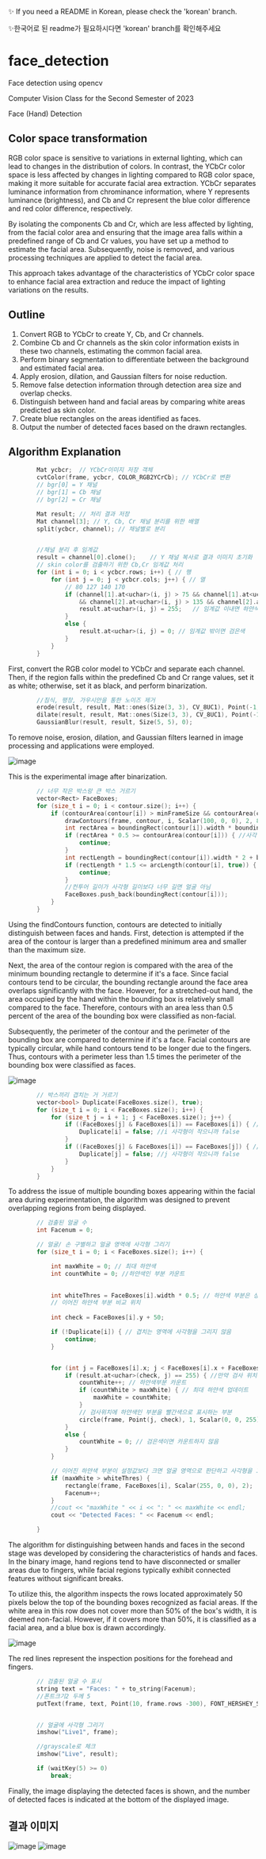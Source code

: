 ✨ If you need a README in Korean, please check the 'korean' branch.

✨한국어로 된 readme가 필요하시다면 'korean' branch를 확인해주세요


# face_detection
Face detection using opencv

Computer Vision Class for the Second Semester of 2023

Face (Hand) Detection

## Color space transformation
RGB color space is sensitive to variations in external lighting, which can lead to changes in the distribution of colors. In contrast, the YCbCr color space is less affected by changes in lighting compared to RGB color space, making it more suitable for accurate facial area extraction. YCbCr separates luminance information from chrominance information, where Y represents luminance (brightness), and Cb and Cr represent the blue color difference and red color difference, respectively.

By isolating the components Cb and Cr, which are less affected by lighting, from the facial color area and ensuring that the image area falls within a predefined range of Cb and Cr values, you have set up a method to estimate the facial area. Subsequently, noise is removed, and various processing techniques are applied to detect the facial area.

This approach takes advantage of the characteristics of YCbCr color space to enhance facial area extraction and reduce the impact of lighting variations on the results.

## Outline
1.	Convert RGB to YCbCr to create Y, Cb, and Cr channels.
2.	Combine Cb and Cr channels as the skin color information exists in these two channels, estimating the common facial area.
3.	Perform binary segmentation to differentiate between the background and estimated facial area.
4.	Apply erosion, dilation, and Gaussian filters for noise reduction.
5.	Remove false detection information through detection area size and overlap checks.
6.	Distinguish between hand and facial areas by comparing white areas predicted as skin color.
7.	Create blue rectangles on the areas identified as faces.
8.	Output the number of detected faces based on the drawn rectangles.

## Algorithm Explanation

```C++
        Mat ycbcr;  // YCbCr이미지 저장 객체
        cvtColor(frame, ycbcr, COLOR_RGB2YCrCb); // YCbCr로 변환
        // bgr[0] = Y 채널
        // bgr[1] = Cb 채널
        // bgr[2] = Cr 채널

        Mat result; // 처리 결과 저장
        Mat channel[3]; // Y, Cb, Cr 채널 분리를 위한 배열
        split(ycbcr, channel); // 채널별로 분리


        //채널 분리 후 임계값
        result = channel[0].clone();    // Y 채널 복사로 결과 이미지 초기화
        // skin color를 검출하기 위한 Cb,Cr 임계값 처리
        for (int i = 0; i < ycbcr.rows; i++) { // 행
            for (int j = 0; j < ycbcr.cols; j++) { // 열 
                // 80 127 140 170 
                if (channel[1].at<uchar>(i, j) > 75 && channel[1].at<uchar>(i, j) < 127
                    && channel[2].at<uchar>(i, j) > 135 && channel[2].at<uchar>(i, j) < 170) {
                    result.at<uchar>(i, j) = 255;   // 임계값 이내면 하얀색
                }
                else {
                    result.at<uchar>(i, j) = 0; // 임계값 밖이면 검은색
                }
            }
        }
```

First, convert the RGB color model to YCbCr and separate each channel. Then, if the region falls within the predefined Cb and Cr range values, set it as white; otherwise, set it as black, and perform binarization.

```C++
        //침식, 팽창, 가우시안을 통한 노이즈 제거
        erode(result, result, Mat::ones(Size(3, 3), CV_8UC1), Point(-1, -1), 3);
        dilate(result, result, Mat::ones(Size(3, 3), CV_8UC1), Point(-1, -1), 3);
        GaussianBlur(result, result, Size(5, 5), 0);
```

To remove noise, erosion, dilation, and Gaussian filters learned in image processing and applications were employed.

![image](https://github.com/MIN60/face_detection/assets/49427080/e1d99df1-4df5-4f00-99f0-0dd11e927bf6)

This is the experimental image after binarization.

```C++
        // 너무 작은 박스랑 큰 박스 거르기
        vector<Rect> FaceBoxes;
        for (size_t i = 0; i < contour.size(); i++) {
            if (contourArea(contour[i]) > minFrameSize && contourArea(contour[i]) < maxFramSize) {
                drawContours(frame, contour, i, Scalar(100, 0, 0), 2, 8, hierarchy, 0, Point());
                int rectArea = boundingRect(contour[i]).width * boundingRect(contour[i]).height;
                if (rectArea * 0.5 >= contourArea(contour[i])) { //사각형 넓이의 0.5퍼센트보다 컨투어 넓이가 작으면 제외.
                    continue;
                }
                int rectLength = boundingRect(contour[i]).width * 2 + boundingRect(contour[i]).height * 2;
                if (rectLength * 1.5 <= arcLength(contour[i], true)) { //사각형 둘레의 1.5퍼센트보다 컨투어의 둘레가 더 길면 제외.
                    continue;
                }
                //컨투어 길이가 사각형 길이보다 너무 길면 얼굴 아님
                FaceBoxes.push_back(boundingRect(contour[i]));
            }
        }
```


Using the findContours function, contours are detected to initially distinguish between faces and hands. First, detection is attempted if the area of the contour is larger than a predefined minimum area and smaller than the maximum size.

Next, the area of the contour region is compared with the area of the minimum bounding rectangle to determine if it's a face. Since facial contours tend to be circular, the bounding rectangle around the face area overlaps significantly with the face. However, for a stretched-out hand, the area occupied by the hand within the bounding box is relatively small compared to the face. Therefore, contours with an area less than 0.5 percent of the area of the bounding box were classified as non-facial.

Subsequently, the perimeter of the contour and the perimeter of the bounding box are compared to determine if it's a face. Facial contours are typically circular, while hand contours tend to be longer due to the fingers. Thus, contours with a perimeter less than 1.5 times the perimeter of the bounding box were classified as faces.



![image](https://github.com/MIN60/face_detection/assets/49427080/dbbd823e-0492-4cb3-b08a-8c05c4ac31cd)

```C++
        // 박스끼리 겹치는 거 거르기
        vector<bool> Duplicate(FaceBoxes.size(), true);
        for (size_t i = 0; i < FaceBoxes.size(); i++) {
            for (size_t j = i + 1; j < FaceBoxes.size(); j++) {
                if ((FaceBoxes[j] & FaceBoxes[i]) == FaceBoxes[i]) { //사각형끼리 겹치는 영역
                    Duplicate[i] = false; //i 사각형이 작으니까 false
                }
                if ((FaceBoxes[j] & FaceBoxes[i]) == FaceBoxes[j]) { //사각형끼리 겹치는 영역
                    Duplicate[j] = false; //j 사각형이 작으니까 false
                }
            }
        }
```

To address the issue of multiple bounding boxes appearing within the facial area during experimentation, the algorithm was designed to prevent overlapping regions from being displayed.

```C++
        // 검출된 얼굴 수
        int Facenum = 0;

        // 얼굴/ 손 구별하고 얼굴 영역에 사각형 그리기
        for (size_t i = 0; i < FaceBoxes.size(); i++) {

            int maxWhite = 0; // 최대 하얀색
            int countWhite = 0; //하얀색인 부분 카운트

            
            int whiteThres = FaceBoxes[i].width * 0.5; // 하얀색 부분은 상자 너비의 50% 이상이어야 함
            // 이어진 하얀색 부분 비교 위치
            
            int check = FaceBoxes[i].y + 50;

            if (!Duplicate[i]) { // 겹치는 영역에 사각형을 그리지 않음
                continue;
            }


            for (int j = FaceBoxes[i].x; j < FaceBoxes[i].x + FaceBoxes[i].width; j++) {
                if (result.at<uchar>(check, j) == 255) { //만약 검사 위치가 흰색이면
                    countWhite++; // 하얀색부분 카운트
                    if (countWhite > maxWhite) { // 최대 하얀색 업데이트
                        maxWhite = countWhite;
                    }
                    // 검사위치에 하얀색인 부분을 빨간색으로 표시하는 부분
                    circle(frame, Point(j, check), 1, Scalar(0, 0, 255), -1);
                }
                else {
                    countWhite = 0; // 검은색이면 카운트하지 않음
                }
            }

            // 이어진 하얀색 부분이 설정값보다 크면 얼굴 영역으로 판단하고 사각형을 그림
            if (maxWhite > whiteThres) {
                rectangle(frame, FaceBoxes[i], Scalar(255, 0, 0), 2);
                Facenum++;
            }
            //cout << "maxWhite " << i << ": " << maxWhite << endl;
            cout << "Detected Faces: " << Facenum << endl;

        }
```

The algorithm for distinguishing between hands and faces in the second stage was developed by considering the characteristics of hands and faces. In the binary image, hand regions tend to have disconnected or smaller areas due to fingers, while facial regions typically exhibit connected features without significant breaks.

To utilize this, the algorithm inspects the rows located approximately 50 pixels below the top of the bounding boxes recognized as facial areas. If the white area in this row does not cover more than 50% of the box's width, it is deemed non-facial. However, if it covers more than 50%, it is classified as a facial area, and a blue box is drawn accordingly.

![image](https://github.com/MIN60/face_detection/assets/49427080/1cb6e37d-be46-49b7-9c9b-a2cce52e4c87)

The red lines represent the inspection positions for the forehead and fingers.

```C++
        // 검출된 얼굴 수 표시
        string text = "Faces: " + to_string(Facenum);
        //폰트크기2 두께 5
        putText(frame, text, Point(10, frame.rows -300), FONT_HERSHEY_SIMPLEX, 2, Scalar(255, 0, 0), 5, LINE_8);


        // 얼굴에 사각형 그리기
        imshow("Live1", frame); 

        //grayscale로 체크
        imshow("Live", result);

        if (waitKey(5) >= 0)
            break;
```

Finally, the image displaying the detected faces is shown, and the number of detected faces is indicated at the bottom of the displayed image.

## 결과 이미지

![image](https://github.com/MIN60/face_detection/assets/49427080/46fd8200-9400-4f75-ad0d-995df5a21039)
![image](https://github.com/MIN60/face_detection/assets/49427080/81495442-cca0-46c1-a541-114836a52ebc)










